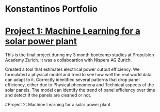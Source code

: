# Konstantinos Portfolio

# [Project 1: Machine Learning for a solar power plant](https://github.com/konskyrt/Machine-learning-for-a-solar-power-plant)

This is the final project during my 3 month bootcamp studies at Propulsion Academy Zurich. It was a collaboartion with Nispera AG Zurich.

Created a tool that estimates electrical power output efficiency.
We formulated a physical model and tried to see how well the real world data can adapt to it. Correctly identified several patterns that drop panel efficiency, either due to Physical phenomena and Technical aspects of the solar panels. 
The model can identify the trend of panel efficiency over time and detect if the panels are cleaned or not.

[](https://github.com/konskyrt/Konstantinos-Portfolio/blob/main/images/Capture.PNG)

[](https://github.com/konskyrt/Konstantinos-Portfolio/blob/main/images/Capture2.PNG)

#Project 2: Machine Learning for a solar power plant
